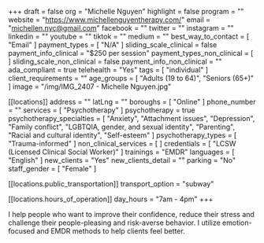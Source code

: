 +++
draft = false
org = "Michelle Nguyen"
highlight = false
program = ""
website = "https://www.michellenguyentherapy.com/"
email = "michellen.nyc@gmail.com"
facebook = ""
twitter = ""
instagram = ""
linkedin = ""
youtube = ""
tiktok = ""
medium = ""
best_way_to_contact = [ "Email" ]
payment_types = [ "N/A" ]
sliding_scale_clinical = false
payment_info_clinical = "$250 per session"
payment_types_non_clinical = [ ]
sliding_scale_non_clinical = false
payment_info_non_clinical = ""
ada_compliant = true
telehealth = "Yes"
tags = [ "individual" ]
client_requirements = ""
age_groups = [ "Adults (19 to 64)", "Seniors (65+)" ]
image = "/img/IMG_2407 - Michelle Nguyen.jpg"

[[locations]]
address = ""
latLng = ""
boroughs = [ "Online" ]
phone_number = ""
services = [ "Psychotherapy" ]
psychotherapy = true
psychotherapy_specialties = [
  "Anxiety",
  "Attachment issues",
  "Depression",
  "Family conflict",
  "LGBTQIA, gender, and sexual identity",
  "Parenting",
  "Racial and cultural identity",
  "Self-esteem"
]
psychotherapy_types = [ "Trauma-informed" ]
non_clinical_services = [ ]
credentials = [ "LCSW (Licensed Clinical Social Worker)" ]
trainings = "EMDR"
languages = [ "English" ]
new_clients = "Yes"
new_clients_detail = ""
parking = "No"
staff_gender = [ "Female" ]

  [[locations.public_transportation]]
  transport_option = "subway"

  [[locations.hours_of_operation]]
  day_hours = "7am - 4pm"
+++

I help people who want to improve their confidence, reduce their stress and challenge their people-pleasing and risk-averse behavior. I utilize emotion-focused and EMDR methods to help clients feel better.
